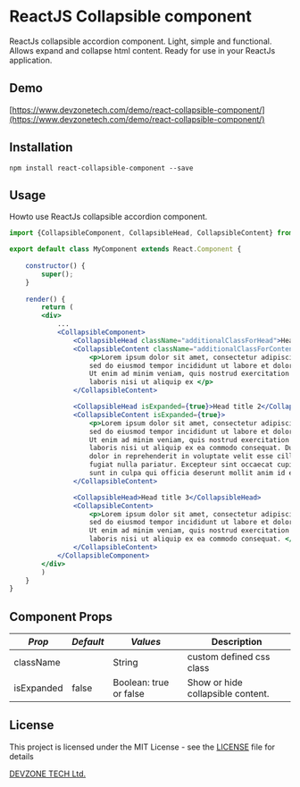 ReactJS Collapsible component
=========

ReactJs collapsible accordion component. Light, simple and functional. Allows expand and collapse html content. Ready for use in your ReactJs application.

## Demo
[https://www.devzonetech.com/demo/react-collapsible-component/](https://www.devzonetech.com/demo/react-collapsible-component/)

## Installation

  `npm install react-collapsible-component --save`

## Usage
Howto use ReactJs collapsible accordion component.

```jsx
import {CollapsibleComponent, CollapsibleHead, CollapsibleContent} from 'react-collapsible-component'

export default class MyComponent extends React.Component {
    
    constructor() {
        super();
    }
    
    render() {
        return (
        <div>
            ...
            <CollapsibleComponent>
                <CollapsibleHead className="additionalClassForHead">Head title 1</CollapsibleHead>
                <CollapsibleContent className="additionalClassForContent">
                    <p>Lorem ipsum dolor sit amet, consectetur adipiscing elit, 
                    sed do eiusmod tempor incididunt ut labore et dolore magna aliqua. 
                    Ut enim ad minim veniam, quis nostrud exercitation ullamco 
                    laboris nisi ut aliquip ex </p>
                </CollapsibleContent>

                <CollapsibleHead isExpanded={true}>Head title 2</CollapsibleHead>
                <CollapsibleContent isExpanded={true}>
                    <p>Lorem ipsum dolor sit amet, consectetur adipiscing elit, 
                    sed do eiusmod tempor incididunt ut labore et dolore magna aliqua. 
                    Ut enim ad minim veniam, quis nostrud exercitation ullamco 
                    laboris nisi ut aliquip ex ea commodo consequat. Duis aute irure 
                    dolor in reprehenderit in voluptate velit esse cillum dolore eu 
                    fugiat nulla pariatur. Excepteur sint occaecat cupidatat non proident, 
                    sunt in culpa qui officia deserunt mollit anim id est laborum.</p>
                </CollapsibleContent>

                <CollapsibleHead>Head title 3</CollapsibleHead>
                <CollapsibleContent>
                    <p>Lorem ipsum dolor sit amet, consectetur adipiscing elit, 
                    sed do eiusmod tempor incididunt ut labore et dolore magna aliqua. 
                    Ut enim ad minim veniam, quis nostrud exercitation ullamco 
                    laboris nisi ut aliquip ex ea commodo consequat. </p>
                </CollapsibleContent>
            </CollapsibleComponent>
        </div>
        )
    }
}
```

## Component Props 

| *Prop*          | *Default* | *Values*                                   | Description                            |
|-----------------|-----------|--------------------------------------------|----------------------------------------|
| className       |           | String                                     | custom defined css class               |
| isExpanded      | false     | Boolean: true or false                     | Show or hide collapsible content.      |
 

## License
This project is licensed under the MIT License - see the [LICENSE](LICENSE) file for details

[DEVZONE TECH Ltd.](https://www.devzonetech.com/)